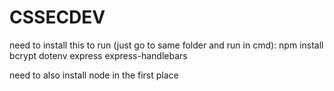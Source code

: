 # CSSECDEV
need to install this to run (just go to same folder and run in cmd):
npm install bcrypt dotenv express express-handlebars

need to also install node in the first place